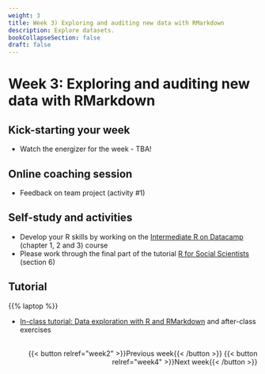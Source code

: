 ```yaml
---
weight: 3
title: Week 3) Exploring and auditing new data with RMarkdown
description: Explore datasets.
bookCollapseSection: false
draft: false
---
```


# Week 3: Exploring and auditing new data with RMarkdown

<!--__Obtain business and data understanding, and explore data in R__-->

## Kick-starting your week
- Watch the energizer for the week - TBA!

<!--## Kick-starting your week
- Watch [the energizer for the week](https://youtu.be/2xc6a2BCEAQ) on YouTube!
00->
-->

## Online coaching session
- Feedback on team project (activity #1)

## Self-study and activities
- Develop your R skills by working on the [Intermediate R on Datacamp](https://www.datacamp.com/courses/intermediate-r) (chapter 1, 2 and 3) course
- Please work through the final part of the tutorial [R for Social Scientists](https://datacarpentry.org/r-socialsci/) (section 6)

<!--- Demo clips on efficiency gains <!-- (2-minute clips); or podcasts-->

## Tutorial
{{% laptop %}}

- [In-class tutorial: Data exploration with R and RMarkdown](docs/tutorials/data-exploration-in-r) and after-class exercises


<!--
{{< hint info >}}
__Update/add repository URLs__

Before the livestream, please submit (add, or update) your team's repository URL on Canvas!

If you have an urgent/important issue you would like to see addressed during the livestream, please contact the instructor and mention your Team Number so your team receives priority during the stream.

{{< /hint >}}

<!--

Meetup
- Introduction to the course *live*
  - Course objectives and practical arrangements
  - Workflow overview
  - Relevance of workflow management
-->
<!--  - Any remaining questions, please post them by DEADLINE on XXXX-->

<!--
- Reading: Web scraping workflow

- Self-study
  - Readings
    - Web scraping article Hannes/Johannes/Abhi/Andrew
    - Ethics in scraping and APIs

  - Video: Assessing research fit of web scraping and APIs [recorded]


- Self study
  - sdasd
    - data enrichment (e.g., ML APIs)
    - data collection and intelligence (e.g., search; chartmetric)
    - market research (e.g., pricewatch)

-->




<!-- Hybrid teams
-->

<!--(Module 1b: Legality and Terms of Use
paper? advice?))-->

<br>

<div style="text-align: right">
{{< button relref="week2" >}}Previous week{{< /button >}}
{{< button relref="week4" >}}Next week{{< /button >}}
</div>
